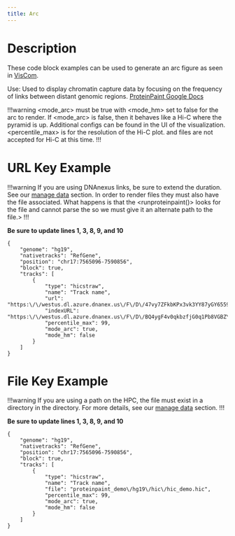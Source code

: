 ```yaml
---
title: Arc
---
```

# Description 
These code block examples can be used to generate an arc figure as seen in [VisCom](https://viz.stjude.cloud/st-jude-cloud-demo/visualization/genomepaint-arc-track-example~108).

Use: Used to display chromatin capture data by focusing on the frequency of links between distant genomic regions.
[ProteinPaint Google Docs](https://docs.google.com/document/d/1MQ0Z_AD5moDmaSx2tcn7DyVKGp49TS63pO0cceGL_Ns/edit#heading=h.8zct8j3cscak)

!!!warning
<mode_arc> must be true with <mode_hm> set to false for the arc to render. If <mode_arc> is false, then it behaves like a Hi-C where the pyramid is up. Additional configs can be found in the UI of the visualization. <percentile_max> is for the resolution of the Hi-C plot. <gz> and <tbi> files are not accepted for Hi-C at this time. 
!!!

# URL Key Example

!!!warning
If you are using DNAnexus links, be sure to extend the duration. See our [manage data](https://university.stjude.cloud/docs/visualization-community/data-manage/) section.
In order to render <gz> files they must also have the <tbi> file associated. What happens is that the <runproteinpaint()> looks for the <tbi> file and cannot parse the <gz> so we must give it an alternate path to the <tbi> file.>
!!!

**Be sure to update lines 1, 3, 8, 9, and 10**

``` JS
{
    "genome": "hg19",
    "nativetracks": "RefGene",
    "position": "chr17:7565096-7590856",
    "block": true,
    "tracks": [
        {
            "type": "hicstraw",
            "name": "Track name",
            "url": "https:\/\/westus.dl.azure.dnanex.us\/F\/D\/47vy7ZFkbKPx3vk3YY87yGY6559z2kyJ9VVY23Y4\/mango.gz",
            "indexURL": "https:\/\/westus.dl.azure.dnanex.us\/F\/D\/BQ4ygF4v0qkbzfjG0q1Pb8VGBZY47xQJ3yZG6ZgY\/mango.gz.tbi",
            "percentile_max": 99,
            "mode_arc": true,
            "mode_hm": false
        }
    ]
}
```


# File Key Example

!!!warning
If you are using a path on the HPC, the file must exist in a directory in the <tp> directory.
For more details, see our [manage data](https://university.stjude.cloud/docs/visualization-community/data-manage/) section.
!!!

**Be sure to update lines 1, 3, 8, 9, and 10**

```JS
{
    "genome": "hg19",
    "nativetracks": "RefGene",
    "position": "chr17:7565096-7590856",
    "block": true,
    "tracks": [
        {
            "type": "hicstraw",
            "name": "Track name",
            "file": "proteinpaint_demo\/hg19\/hic\/hic_demo.hic",   
            "percentile_max": 99,
            "mode_arc": true,
            "mode_hm": false
        }
    ]
}
```